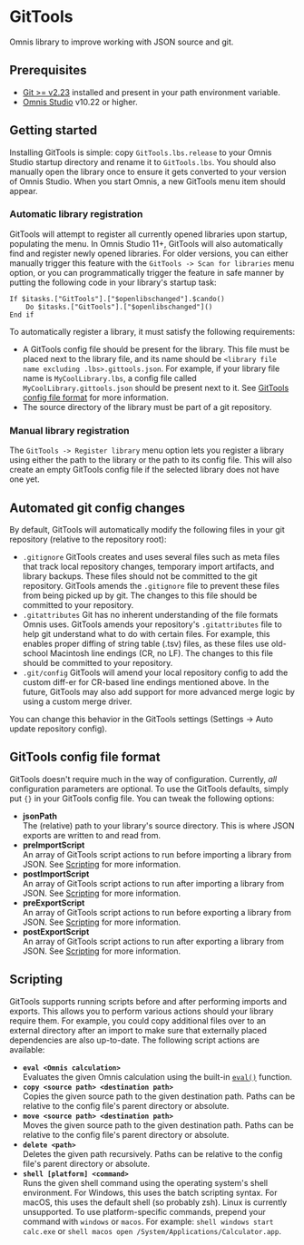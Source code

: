 # GitTools
Omnis library to improve working with JSON source and git.

## Prerequisites
- [Git >= v2.23](https://git-scm.com/) installed and present in your path environment variable.
- [Omnis Studio](https://www.omnis.net/) v10.22 or higher.

## Getting started
Installing GitTools is simple: copy `GitTools.lbs.release` to your Omnis Studio startup directory and rename it to `GitTools.lbs`. You should also manually open the library once to ensure it gets converted to your version of Omnis Studio. When you start Omnis, a new GitTools menu item should appear.

### Automatic library registration
GitTools will attempt to register all currently opened libraries upon startup, populating the menu. In Omnis Studio 11+, GitTools will also automatically find and register newly opened libraries. For older versions, you can either manually trigger this feature with the `GitTools -> Scan for libraries` menu option, or you can programmatically trigger the feature in safe manner by putting the following code in your library's startup task:
```
If $itasks.["GitTools"].["$openlibschanged"].$cando()
    Do $itasks.["GitTools"].["$openlibschanged"]()
End if
```

To automatically register a library, it must satisfy the following requirements:
- A GitTools config file should be present for the library. This file must be placed next to the library file, and its name should be `<library file name excluding .lbs>.gittools.json`. For example, if your library file name is `MyCoolLibrary.lbs`, a config file called `MyCoolLibrary.gittools.json` should be present next to it. See [GitTools config file format](#gittools-config-file-format) for more information.
- The source directory of the library must be part of a git repository.

### Manual library registration
The `GitTools -> Register library` menu option lets you register a library using either the path to the library or the path to its config file. This will also create an empty GitTools config file if the selected library does not have one yet.

## Automated git config changes
By default, GitTools will automatically modify the following files in your git repository (relative to the repository root):
- `.gitignore`
    GitTools creates and uses several files such as meta files that track local repository changes, temporary import artifacts, and library backups. These files should not be committed to the git repository. GitTools amends the `.gitignore` file to prevent these files from being picked up by git. The changes to this file should be committed to your repository.
- `.gitattributes`
    Git has no inherent understanding of the file formats Omnis uses. GitTools amends your repository's `.gitattributes` file to help git understand what to do with certain files. For example, this enables proper diffing of string table (.tsv) files, as these files use old-school Macintosh line endings (CR, no LF). The changes to this file should be committed to your repository.
- `.git/config`
    GitTools will amend your local repository config to add the custom diff-er for CR-based line endings mentioned above. In the future, GitTools may also add support for more advanced merge logic by using a custom merge driver.

You can change this behavior in the GitTools settings (Settings -> Auto update repository config).

## GitTools config file format
GitTools doesn't require much in the way of configuration. Currently, *all* configuration parameters are optional. To use the GitTools defaults, simply put `{}` in your GitTools config file. You can tweak the following options:
- **jsonPath**  
    The (relative) path to your library's source directory. This is where JSON exports are written to and read from.
- **preImportScript**  
    An array of GitTools script actions to run before importing a library from JSON. See [Scripting](#scripting) for more information.
- **postImportScript**  
    An array of GitTools script actions to run after importing a library from JSON. See [Scripting](#scripting) for more information.
- **preExportScript**  
    An array of GitTools script actions to run before exporting a library from JSON. See [Scripting](#scripting) for more information.
- **postExportScript**  
    An array of GitTools script actions to run after exporting a library from JSON. See [Scripting](#scripting) for more information.

## Scripting
GitTools supports running scripts before and after performing imports and exports. This allows you to perform various actions should your library require them. For example, you could copy additional files over to an external directory after an import to make sure that externally placed dependencies are also up-to-date. The following script actions are available:
- **`eval <Omnis calculation>`**  
    Evaluates the given Omnis calculation using the built-in [`eval()`](https://www.omnis.net/developers/resources/onlinedocs/index.jsp?detail=FunctionRef/Functions_A-Z/eval.html) function.
- **`copy <source path> <destination path>`**  
    Copies the given source path to the given destination path. Paths can be relative to the config file's parent directory or absolute.
- **`move <source path> <destination path>`**  
    Moves the given source path to the given destination path. Paths can be relative to the config file's parent directory or absolute.
- **`delete <path>`**  
    Deletes the given path recursively. Paths can be relative to the config file's parent directory or absolute.
- **`shell [platform] <command>`**  
    Runs the given shell command using the operating system's shell environment. For Windows, this uses the batch scripting syntax. For macOS, this uses the default shell (so probably zsh). Linux is currently unsupported. To use platform-specific commands, prepend your command with `windows` or `macos`. For example: `shell windows start calc.exe` or `shell macos open /System/Applications/Calculator.app`.
